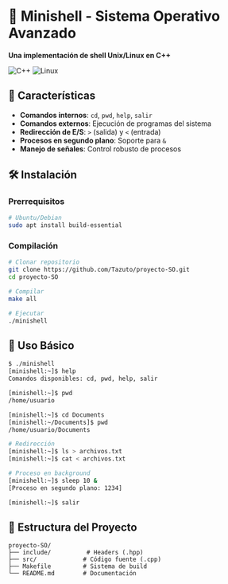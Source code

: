 # 🐚 Minishell - Sistema Operativo Avanzado

**Una implementación de shell Unix/Linux en C++**

![C++](https://img.shields.io/badge/c++-%2300599C.svg?style=for-the-badge&logo=c%2B%2B&logoColor=white)
![Linux](https://img.shields.io/badge/Linux-FCC624?style=for-the-badge&logo=linux&logoColor=black)

## 🚀 Características

- **Comandos internos**: `cd`, `pwd`, `help`, `salir`
- **Comandos externos**: Ejecución de programas del sistema
- **Redirección de E/S**: `>` (salida) y `<` (entrada)
- **Procesos en segundo plano**: Soporte para `&`
- **Manejo de señales**: Control robusto de procesos

## 🛠️ Instalación

### Prerrequisitos
```bash
# Ubuntu/Debian
sudo apt install build-essential
```

### Compilación
```bash
# Clonar repositorio
git clone https://github.com/Tazuto/proyecto-SO.git
cd proyecto-SO

# Compilar
make all

# Ejecutar
./minishell
```

## 📖 Uso Básico

```bash
$ ./minishell
[minishell:~]$ help
Comandos disponibles: cd, pwd, help, salir

[minishell:~]$ pwd
/home/usuario

[minishell:~]$ cd Documents
[minishell:~/Documents]$ pwd
/home/usuario/Documents

# Redirección
[minishell:~]$ ls > archivos.txt
[minishell:~]$ cat < archivos.txt

# Proceso en background
[minishell:~]$ sleep 10 &
[Proceso en segundo plano: 1234]

[minishell:~]$ salir
```

## 📁 Estructura del Proyecto

```
proyecto-SO/
├── include/          # Headers (.hpp)
├── src/             # Código fuente (.cpp)
├── Makefile         # Sistema de build
└── README.md        # Documentación
```

